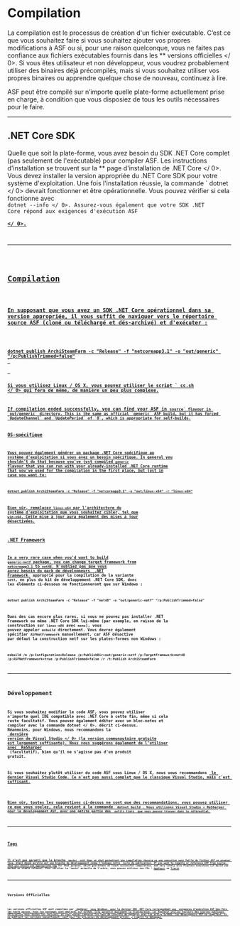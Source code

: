 # Compilation

La compilation est le processus de création d'un fichier exécutable. C’est ce que vous souhaitez faire si vous souhaitez ajouter vos propres modifications à ASF ou si, pour une raison quelconque, vous ne faites pas confiance aux fichiers exécutables fournis dans les ** versions officielles </ 0>. Si vous êtes utilisateur et non développeur, vous voudrez probablement utiliser des binaires déjà précompilés, mais si vous souhaitez utiliser vos propres binaires ou apprendre quelque chose de nouveau, continuez à lire.</p> 

ASF peut être compilé sur n’importe quelle plate-forme actuellement prise en charge, à condition que vous disposiez de tous les outils nécessaires pour le faire.

* * *

## .NET Core SDK

Quelle que soit la plate-forme, vous avez besoin du SDK .NET Core complet (pas seulement de l'exécutable) pour compiler ASF. Les instructions d'installation se trouvent sur la ** page d'installation de .NET Core </ 0>. Vous devez installer la version appropriée du .NET Core SDK pour votre système d'exploitation. Une fois l'installation réussie, la commande ` dotnet </ 0> devrait fonctionner et être opérationnelle. Vous pouvez vérifier si cela fonctionne avec <code> dotnet --info </ 0>. Assurez-vous également que votre SDK .NET Core répond aux exigences d'exécution ASF <strong><a href="https://github.com/JustArchiNET/ArchiSteamFarm/wiki/Compatibility#runtime-requirements"> </ 0>.</p>

<hr />

<h2>Compilation</h2>

<p>En supposant que vous avez un SDK .NET Core opérationnel dans sa version appropriée, il vous suffit de naviguer vers le répertoire source ASF (cloné ou téléchargé et dés-archivé) et d'exécuter :</p>

<pre><code class="shell">dotnet publish ArchiSteamFarm -c "Release" -f "netcoreapp3.1" -o "out/generic" "/p:PublishTrimmed=false"
`</pre> 

Si vous utilisez Linux / OS X, vous pouvez utiliser le script ` cc.sh </ 0> qui fera de même, de manière un peu plus complexe.</p>

<p>If compilation ended successfully, you can find your ASF in <code>source` flavour in `out/generic` directory. This is the same as official `generic` ASF build, but it has forced `UpdateChannel` and `UpdatePeriod` of `0`, which is appropriate for self-builds.

### OS-spécifique

Vous pouvez également générer un package .NET Core spécifique au système d'exploitation si vous avez un besoin spécifique. In general you shouldn't do that because you've just compiled `generic` flavour that you can run with your already-installed .NET Core runtime that you've used for the compilation in the first place, but just in case you want to:

```shell
dotnet publish ArchiSteamFarm -c "Release" -f "netcoreapp3.1" -o "out/linux-x64" -r "linux-x64"
```

Bien sûr, remplacez ` linux-x64 ` par l'architecture du système d'exploitation que vous souhaitez cibler, tel que ` win-x64 `. Cette mise à jour aura également des mises à jour désactivées.

### .NET Framework 

In a very rare case when you'd want to build `generic-netf` package, you can change target framework from `netcoreapp3.1` to `net48`. N'oubliez pas que vous aurez besoin du pack de développeurs **[ .NET Framework ](https://dotnet.microsoft.com/download/visual-studio-sdks)** approprié pour la compilation de la variante ` netf `, en plus du kit de développement .NET Core SDK, donc les éléments ci-dessous ne fonctionneront que sur Windows :

```shell
dotnet publish ArchiSteamFarm -c "Release" -f "net48" -o "out/generic-netf" "/p:PublishTrimmed=false"
```

Dans des cas encore plus rares, si vous ne pouvez pas installer .NET Framework ou même .NET Core SDK lui-même (par exemple, en raison de la construction sur ` linux-x86 ` avec ` mono `), vous pouvez appeler ` msbuild ` directement. Vous devrez également spécifier `ASFNetFramework` manuellement, car ASF désactive par défaut la construction netf sur les plates-formes non Windows :

```shell
msbuild /m /p:Configuration=Release /p:PublishDir=out/generic-netf /p:TargetFramework=net48 /p:ASFNetFramework=true /p:PublishTrimmed=false /r /t:Publish ArchiSteamFarm
```

* * *

## Développement

Si vous souhaitez modifier le code ASF, vous pouvez utiliser n'importe quel IDE compatible avec .NET Core à cette fin, même si cela reste facultatif. Vous pouvez également éditer avec un bloc-notes et compiler avec la commande  dotnet </ 0>. décrit ci-dessus. Néanmoins, pour Windows, nous recommandons la <strong><a href="https://visualstudio.microsoft.com/downloads"> dernière version de Visual Studio </ 0> (la version communautaire gratuite est largement suffisante). Nous vous suggérons également de l’utiliser avec <strong><a href="https://www.jetbrains.com/resharper"> ReSharper </a></strong> (facultatif), bien qu’il ne s’agisse pas d’un produit gratuit.</p>

<p>Si vous souhaitez plutôt utiliser du code ASF sous Linux / OS X, nous vous recommandons <strong><a href="https://code.visualstudio.com/download"> le dernier Visual Studio Code</ 0>. Ce n'est pas aussi complet que le classique Visual Studio, mais c'est suffisant.</p>

<p>Bien sûr, toutes les suggestions ci-dessus ne sont que des recommandations, vous pouvez utiliser ce que vous voulez, cela revient à la commande <code> dotnet build </ 0>. Nous utilisons Visual Studio + ReSharper pour le développement ASF, avec une petite partie des <code> outils tiers </ 0> que vous pouvez trouver dans le référentiel.</p>

<hr />

<h2>Tags</h2>

<p>Il n’est pas garanti que la branche <code> master </ 0> soit dans un état permettant une compilation réussie ou une exécution sans faille du fichier ASF en premier lieu, étant donné qu’elle est une branche de développement comme l’indique notre <strong><a href="https://github.com/JustArchiNET/ArchiSteamFarm/wiki/Release-cycle"> cycle de publication</ 1>. If you want to compile or reference ASF from source, then you should use appropriate <strong><a href="https://github.com/JustArchiNET/ArchiSteamFarm/tags">tag</a></strong> for that purpose, which guarantees at least successful compilation, and very likely also flawless execution (if build was marked as stable release). Pour vérifier la "santé" actuelle de l’arbre, vous pouvez utiliser nos CIs - <strong><a href="https://ci.appveyor.com/project/JustArchi/ArchiSteamFarm">AppVeyor</a></strong> ou <strong><a href="https://travis-ci.com/JustArchiNET/ArchiSteamFarm">Travis</a></strong>.</p>

<hr />

<h2>Versions Officielles</h2>

<p>Les versions officielles ASF sont compilées par <strong><a href="https://ci.appveyor.com/project/JustArchi/ArchiSteamFarm"> AppVeyor </ 0> sous Windows, avec le dernier SDK .NET Core correspondant aux  <strong><a href="https://github.com/JustArchiNET/ArchiSteamFarm/wiki/Compatibility#runtime-requirements">exigences d'exécution</ 1> ASF Une fois les tests passés, tous les packages sont déployés sur GitHub. Cela garantit également la transparence, car AppVeyor utilise toujours des sources publiques officielles pour toutes les versions, et vous pouvez comparer les taux de contrôle de AppVeyor avec les actifs GitHub. Les développeurs ASF ne compilent, ni ne publient les versions manuellement, sauf pour les processus de développement privés, y compris le débogage.</p>